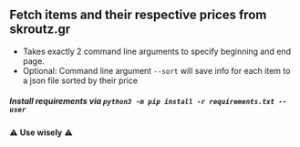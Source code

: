 ## Fetch items and their respective prices from skroutz.gr
- Takes exactly 2 command line arguments to specify beginning and end page.
- Optional: Command line argument `--sort` will save info for each item to a json file sorted by their price
##### Install requirements via `python3 -m pip install -r requirements.txt --user`



⚠️ **Use wisely** ⚠️
